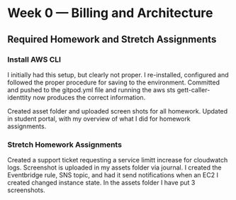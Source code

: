 # Week 0 — Billing and Architecture

## Required Homework and Stretch Assignments
### Install AWS CLI

I initially had this setup, but clearly not proper. I re-installed, configured and followed the proper procedure for saving to the environment.
Committed and pushed to the gitpod.yml file and running the aws sts gett-caller-identtity now produces the correct information.

Created asset folder and uploaded screen shots for all homework.
Updated in student portal, with my overview of what I did for homework assignments.

### Stretch Homework Assignments
Created a support ticket requesting a service limitt increase for cloudwatch logs. Screenshot is uploaded in my assets folder via journal.
I created the Eventbridge rule, SNS topic, and had it send notifications when an EC2 I created changed instance state. In the assets folder I have put 3 screenshots.
